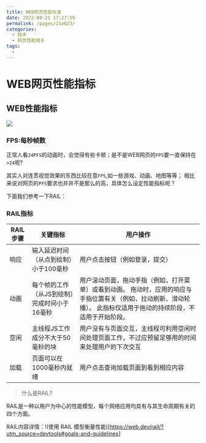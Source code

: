 ```yaml
---
title: WEB网页性能标准
date: 2022-09-21 17:27:59
permalink: /pages/21e023/
categories:
  - 技术
  - 网页性能相关
tags:
  - 
---
```

# WEB网页性能指标
## WEB性能指标

![](https://cdn.jsdelivr.net/gh/maoyln/maoyl-img/blog/20220921175727.png)
### FPS:每秒帧数
 正常人看`24PFS`的动画时，会觉得有些卡顿；是不是WEB网页的`FPS`要一直保持在`>24`呢?

 其实人对连贯视觉效果的东西比较在意`FPS`,如一些游戏、动画、地图等等；
 相比来说对网页的`PFS`要求也并并不是那么的高，具体怎么设定性能指标呢？

 下面我们参考一下RAIL：

 ### RAIL指标

| RAIL步骤    | 关键指标        | 用户操作 |
| ---------  | --------- | -------------------------------------- |
|  响应       | 输入延迟时间（从点到绘制）小于100毫秒 | 用户点击按钮（例如登录，提交） |
|  动画       | 每个帧的工作（从JS到绘制）完成时间小于16毫秒 | 用户滚动页面，拖动手指（例如，打开菜单）或看到动画。 拖动时，应用的响应与手指位置有关（例如，拉动刷新、滑动轮播）。 此指标仅适用于拖动的持续阶段，不适用于开始阶段。 |
|  空闲       | 主线程JS工作成分不大于50毫秒的块 | 用户没有与页面交互，主线程可利用空闲时间处理页面工作，不过应预留足够用的时间来处理用户的下次交互 |
|  加载       | 页面可以在1000毫秒内就绪 | 用户点击查询加载页面到看到相应内容 |

> 什么是RAIL?

RAIL是一种以用户为中心的性能模型，每个网络应用均具有与其生命周期有关的四个方面。

RAIL内容详情：!(使用 RAIL 模型衡量性能)[https://web.dev/rail/?utm_source=devtools#goals-and-guidelines]